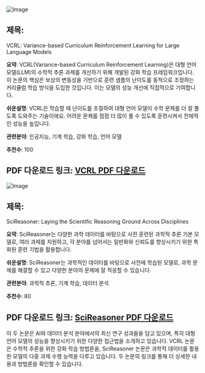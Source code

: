 ![Image](https://cdn-thumbnails.huggingface.co/social-thumbnails/papers/2509.19803.png)
## 제목: 
VCRL: Variance-based Curriculum Reinforcement Learning for Large Language Models

**요약**: 
VCRL(Variance-based Curriculum Reinforcement Learning)은 대형 언어 모델(LLM)의 수학적 추론 과제를 개선하기 위해 개발된 강화 학습 프레임워크입니다. 이 논문의 핵심은 보상의 변동성을 기반으로 훈련 샘플의 난이도를 동적으로 조정하는 커리큘럼 학습 방식을 도입한 것입니다. 이는 모델의 성능 개선에 직접적으로 기여합니다.

**쉬운설명**:
VCRL은 학습할 때 난이도를 조절하여 대형 언어 모델이 수학 문제를 더 잘 풀도록 도와주는 기술이에요. 어려운 문제를 점점 더 많이 풀 수 있도록 훈련시켜서 전체적인 성능을 높입니다.

**관련분야**: 
인공지능, 기계 학습, 강화 학습, 언어 모델

**추천수**: 100

**PDF 다운로드 링크**: [VCRL PDF 다운로드](https://arxiv.org/pdf/2509.19803)
---

![Image](https://cdn-thumbnails.huggingface.co/social-thumbnails/papers/2509.21320.png)
## 제목: 
SciReasoner: Laying the Scientific Reasoning Ground Across Disciplines

**요약**:
SciReasoner는 다양한 과학 데이터를 바탕으로 사전 훈련된 과학적 추론 기본 모델로, 여러 과제를 지원하고, 각 분야를 넘어서는 일반화와 신뢰도를 향상시키기 위한 특화된 훈련 기법을 활용합니다.

**쉬운설명**:
SciReasoner는 과학적인 데이터를 바탕으로 사전에 학습된 모델로, 과학 문제를 해결할 수 있고 다양한 분야의 문제에 잘 적응할 수 있습니다.

**관련분야**: 
과학적 추론, 기계 학습, 데이터 분석

**추천수**: 80

**PDF 다운로드 링크**: [SciReasoner PDF 다운로드](https://arxiv.org/pdf/2509.21320)
---

이 두 논문은 AI와 데이터 분석 분야에서의 최신 연구 성과들을 담고 있으며, 특히 대형 언어 모델의 성능을 향상시키기 위한 다양한 접근법을 소개하고 있습니다. VCRL 논문은 수학적 추론을 위한 강화 학습 방법론을, SciReasoner 논문은 과학적 데이터를 활용한 모델의 다중 과제 수행 능력을 다루고 있습니다. 두 논문의 링크를 통해 더 상세한 내용과 방법론을 확인할 수 있습니다.